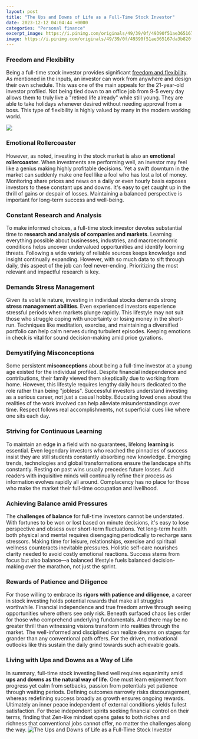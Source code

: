 ```yaml
---
layout: post
title: "The Ups and Downs of Life as a Full-Time Stock Investor"
date: 2023-12-12 04:04:44 +0000
categories: "Personal finance"
excerpt_image: https://i.pinimg.com/originals/49/39/0f/49390f51ae365167da3b820f88553af6.jpg
image: https://i.pinimg.com/originals/49/39/0f/49390f51ae365167da3b820f88553af6.jpg
---
```


### Freedom and Flexibility
Being a full-time stock investor provides significant [freedom and flexibility](https://store.fi.io.vn/collection/aden). As mentioned in the inputs, an investor can work from anywhere and design their own schedule. This was one of the main appeals for the 21-year-old investor profiled. Not being tied down to an office job from 9-5 every day allows them to truly live a "retired life already" while still young. They are able to take holidays whenever desired without needing approval from a boss. This type of flexibility is highly valued by many in the modern working world.

![](https://thumbs.dreamstime.com/b/downs-ups-balance-pictured-as-scale-words-to-symbolize-desired-harmony-life-d-illustration-173695036.jpg)
### Emotional Rollercoaster 
However, as noted, investing in the stock market is also an **emotional rollercoaster**. When investments are performing well, an investor may feel like a genius making highly profitable decisions. Yet a swift downturn in the market can suddenly make one feel like a fool who has lost a lot of money. Monitoring share prices and news on a daily or even hourly basis exposes investors to these constant ups and downs. It's easy to get caught up in the thrill of gains or despair of losses. Maintaining a balanced perspective is important for long-term success and well-being.
### Constant Research and Analysis
To make informed choices, a full-time stock investor devotes substantial time to **research and analysis of companies and markets**. Learning everything possible about businesses, industries, and macroeconomic conditions helps uncover undervalued opportunities and identify looming threats. Following a wide variety of reliable sources keeps knowledge and insight continually expanding. However, with so much data to sift through daily, this aspect of the job can feel never-ending. Prioritizing the most relevant and impactful research is key.
### Demands Stress Management
Given its volatile nature, investing in individual stocks demands strong **stress management abilities**. Even experienced investors experience stressful periods when markets plunge rapidly. This lifestyle may not suit those who struggle coping with uncertainty or losing money in the short-run. Techniques like meditation, exercise, and maintaining a diversified portfolio can help calm nerves during turbulent episodes. Keeping emotions in check is vital for sound decision-making amid price gyrations.
### Demystifying Misconceptions 
Some persistent **misconceptions** about being a full-time investor at a young age existed for the individual profiled. Despite financial independence and contributions, their family viewed them skeptically due to working from home. However, this lifestyle requires lengthy daily hours dedicated to the role rather than being "jobless". Successful investors understand investing as a serious career, not just a casual hobby. Educating loved ones about the realities of the work involved can help alleviate misunderstandings over time. Respect follows real accomplishments, not superficial cues like where one sits each day.
### Striving for Continuous Learning  
To maintain an edge in a field with no guarantees, lifelong **learning** is essential. Even legendary investors who reached the pinnacles of success insist they are still students constantly absorbing new knowledge. Emerging trends, technologies and global transformations ensure the landscape shifts constantly. Resting on past wins usually precedes future losses. Avid readers with inquisitive minds will continually refine their process as information evolves rapidly all around. Complacency has no place for those who make the market their full-time occupation and livelihood.
### Achieving Balance amid Pressures  
The **challenges of balance** for full-time investors cannot be understated. With fortunes to be won or lost based on minute decisions, it's easy to lose perspective and obsess over short-term fluctuations. Yet long-term health both physical and mental requires disengaging periodically to recharge sans stressors. Making time for leisure, relationships, exercise and spiritual wellness counteracts inevitable pressures. Holistic self-care nourishes clarity needed to avoid costly emotional reactions. Success stems from focus but also balance—a balanced lifestyle fuels balanced decision-making over the marathon, not just the sprint.
### Rewards of Patience and Diligence
For those willing to embrace its **rigors with patience and diligence**, a career in stock investing holds potential rewards that make all struggles worthwhile. Financial independence and true freedom arrive through seeing opportunities where others see only risk. Beneath surfaced chaos lies order for those who comprehend underlying fundamentals. And there may be no greater thrill than witnessing visions transform into realities through the market. The well-informed and disciplined can realize dreams on stages far grander than any conventional path offers. For the driven, motivational outlooks like this sustain the daily grind towards such achievable goals.
### Living with Ups and Downs as a Way of Life
In summary, full-time stock investing lived well requires equanimity amid **ups and downs as the natural way of life**. One must learn enjoyment from progress yet calm from setbacks, passion from potentials yet patience through waiting periods. Defining outcomes narrowly risks discouragement, whereas redefining success broadly as growth ensures ongoing rewards. Ultimately an inner peace independent of external conditions yields fullest satisfaction. For those independent spirits seeking financial control on their terms, finding that Zen-like mindset opens gates to both riches and richness that conventional jobs cannot offer, no matter the challenges along the way.
![The Ups and Downs of Life as a Full-Time Stock Investor](https://i.pinimg.com/originals/49/39/0f/49390f51ae365167da3b820f88553af6.jpg)